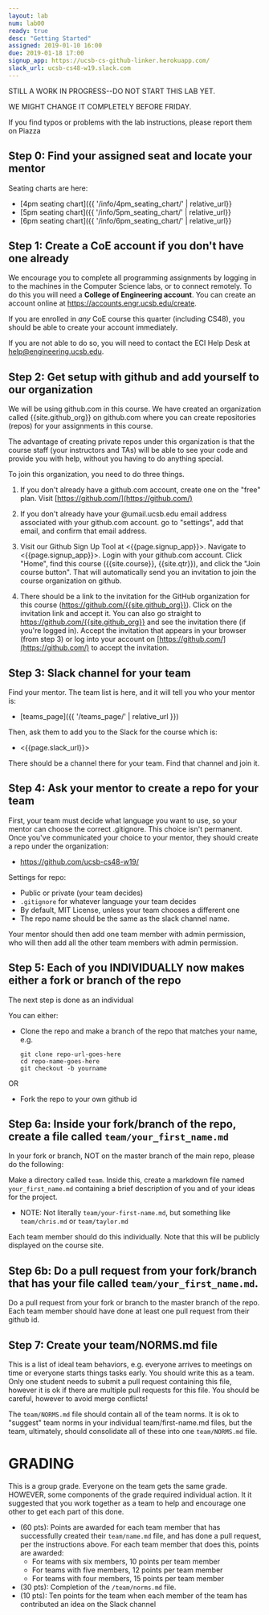 ```yaml
---
layout: lab
num: lab00
ready: true
desc: "Getting Started"
assigned: 2019-01-10 16:00
due: 2019-01-18 17:00
signup_app: https://ucsb-cs-github-linker.herokuapp.com/
slack_url: ucsb-cs48-w19.slack.com
---
```


STILL A WORK IN PROGRESS--DO NOT START THIS LAB YET.

WE MIGHT CHANGE IT COMPLETELY BEFORE FRIDAY.

If you find typos or problems with the lab instructions, please report
them on Piazza

## Step 0: Find your assigned seat and locate your mentor

Seating charts are here:

* [4pm seating chart]({{ '/info/4pm_seating_chart/' | relative_url}}
* [5pm seating chart]({{ '/info/5pm_seating_chart/' | relative_url}}
* [6pm seating chart]({{ '/info/6pm_seating_chart/' | relative_url}}


## Step 1: Create a CoE account if you don't have one already

We encourage you to complete all programming assignments by logging in
to the machines in the Computer Science labs, or to connect
remotely. To do this you will need a **College of Engineering
account**. You can create an account online at
<https://accounts.engr.ucsb.edu/create>.

If you are enrolled in <i>any</i> CoE course this quarter (including CS48), you
should be able to create your account immediately.

If you are not able to do so, you will need to contact the ECI Help Desk at <a href="mailto:help@engineering.ucsb.edu">help@engineering.ucsb.edu</a>.

## Step 2: Get setup with github and add yourself to our organization

We will be using github.com in this course. We have created an
organization called {{site.github_org}} on github.com where you can
create repositories (repos) for your assignments in this course.

The advantage of creating private repos under this organization is
that the course staff (your instructors and TAs) will be able to see
your code and provide you with help, without you having to do anything
special.

To join this organization, you need to do three things.

1. If you don't already have a github.com account, create one on the
"free" plan. Visit [https://github.com/](https://github.com/)

2. If you don't already have your @umail.ucsb.edu email address
associated with your github.com account. go to "settings", add that
email, and confirm that email address.

3. Visit our Github Sign Up Tool at <{{page.signup_app}}>.   Navigate to <{{page.signup_app}}>.  Login with your github.com account. Click "Home", find this course ({{site.course}}, {{site.qtr}}), and click the "Join course button".   That will automatically send you an invitation to join the course organization on github.

4. There should be a link to the invitation for the GitHub organization for this course (<https://github.com/{{site.github_org}}>). Click on the invitation link and accept it. You can also go straight to <https://github.com/{{site.github_org}}> and see the invitation there (if you're logged in). Accept the invitation that appears in your browser (from step 3) or log into your account on [https://github.com/](https://github.com/) to accept the invitation.

## Step 3: Slack channel for your team

Find your mentor.  The team list is here, and it will tell you who your mentor is:

* [teams_page]({{ '/teams_page/' | relative_url }})

Then, ask them to add you to the Slack for the course which is:

* <{{page.slack_url}}>

There should be a channel there for your team.   Find that channel and join it.

## Step 4: Ask your mentor to create a repo for your team

First, your team must decide what language you want to use, so your mentor can choose the correct .gitignore. This choice isn't permanent. Once you've communicated your choice to your mentor, they should create a repo under the organization:

* <https://github.com/ucsb-cs48-w19/>

Settings for repo:
* Public or private (your team decides)
* `.gitignore` for whatever language your team decides
* By default, MIT License, unless your team chooses a different one
* The repo name should be the same as the slack channel name.  


Your mentor should then add one team member with admin permission, who will then add all the other team members with admin permission.



## Step 5: Each of you INDIVIDUALLY now makes either a fork or branch of the repo

The next step is done as an individual

You can either:

* Clone the repo and make a branch of the repo that matches your name, e.g.
   ```
   git clone repo-url-goes-here
   cd repo-name-goes-here
   git checkout -b yourname
   ```
OR

* Fork the repo to your own github id

## Step 6a: Inside your fork/branch of the repo, create a file called `team/your_first_name.md`

In your fork or branch, NOT on the master branch of the main repo, please do the following:

Make a directory called `team`. Inside this, create a markdown file named `your_first_name.md` containing a brief description of you and of your ideas for the project. 

* NOTE: Not literally `team/your-first-name.md`, but something like `team/chris.md` or `team/taylor.md`

Each team member should do this individually. Note that this will be publicly displayed on the course site.
   
## Step 6b: Do a pull request from your fork/branch that has your file called `team/your_first_name.md`.

Do a pull request from your fork or branch to the master branch of the repo.  Each team member should have done at least
one pull request from their github id.
   
## Step 7: Create your team/NORMS.md file

This is a list of ideal team behaviors, e.g. everyone arrives to meetings on time or everyone starts things tasks early. You should write this as a team.  Only one student needs to submit a pull request containing this file, however it is ok
if there are multiple pull requests for this file.   You should be careful, however to avoid merge conflicts!

The `team/NORMS.md` file should contain all of the team norms.  It is ok to "suggest" team norms in your individual team/first-name.md files, but the team, ultimately, should consolidate all of these into one `team/NORMS.md` file.

# GRADING

This is a group grade.  Everyone on the team gets the same grade.  HOWEVER, some components of the grade required individual action.   It it suggested that you work together as a team to help and encourage one other to get each part of this done. 

* (60 pts): 
   Points are awarded for each team member that has successfully created their `team/name.md` file, and has done a
   pull request, per the instructions above.   For each team member that does this, points are awarded:
   * For teams with six members, 10 points per team member 
   * For teams with five members, 12 points per team member 
   * For teams with four members, 15 points per team member 
* (30 pts): Completion of the `/team/norms.md` file.
* (10 pts): Ten points for the team when each member of the team has contributed an idea on the Slack channel



